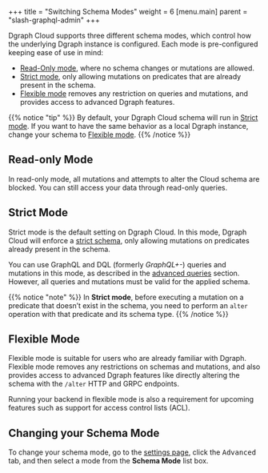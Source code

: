 +++
title = "Switching Schema Modes"
weight = 6
[menu.main]
    parent = "slash-graphql-admin"
+++

Dgraph Cloud supports three different schema modes, which control how the
underlying Dgraph instance is configured. Each mode is pre-configured keeping ease of use in mind:

- [Read-Only mode](#read-only-mode), where no schema changes or mutations are allowed.
- [Strict mode](#strict-mode), only allowing mutations on predicates that are already present in the schema.
- [Flexible mode](#flexible-mode) removes any restriction on queries and mutations, and provides access to advanced Dgraph features.

{{% notice "tip" %}}
By default, your Dgraph Cloud schema will run in [Strict mode](#strict-mode).
If you want to have the same behavior as a local Dgraph instance, change your schema to [Flexible mode](#flexible-mode). 
{{% /notice %}}

## Read-only Mode

In read-only mode, all mutations and attempts to alter the Cloud schema are blocked.
You can still access your data through read-only queries.

## Strict Mode

Strict mode is the default setting on Dgraph Cloud.
In this mode, Dgraph Cloud will enforce a [strict schema](https://dgraph.io/docs/deploy/dgraph-administration/#restricting-mutation-operations), only allowing mutations on predicates already present in the schema.

You can use GraphQL and DQL (formerly *GraphQL+-*) queries and mutations in this mode, as
described in the [advanced queries](/advanced-queries/) section. However, all
queries and mutations must be valid for the applied schema.

{{% notice "note" %}}
In **Strict mode**, before executing a mutation on a predicate that doesn’t exist in the schema, you need to perform an `alter` operation with that predicate and its schema type.
{{% /notice %}}

## Flexible Mode

Flexible mode is suitable for users who are already familiar with Dgraph. Flexible mode removes any
restrictions on schemas and mutations, and also provides access to
advanced Dgraph features like directly altering the schema with the `/alter`
HTTP and GRPC endpoints.

Running your backend in flexible mode is also a requirement for upcoming
features such as support for access control lists (ACL).

## Changing your Schema Mode

To change your schema mode, go to the 
[settings page](https://cloud.dgraph.io/_/settings), click the <kbd>Advanced</kbd> tab,
and then select a mode from the **Schema Mode** list box.
